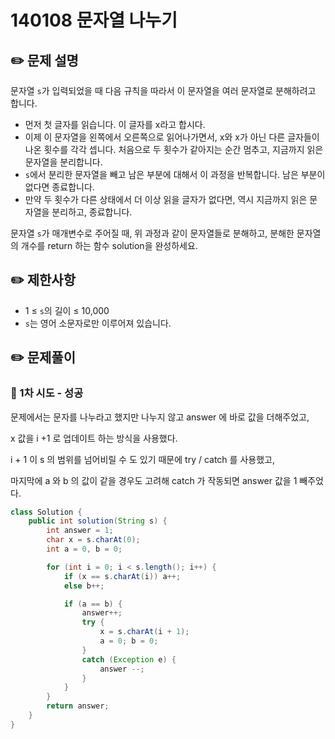 # 140108 문자열 나누기

## ✏️ **문제 설명**

문자열 `s`가 입력되었을 때 다음 규칙을 따라서 이 문자열을 여러 문자열로 분해하려고 합니다.

- 먼저 첫 글자를 읽습니다. 이 글자를 x라고 합시다.
- 이제 이 문자열을 왼쪽에서 오른쪽으로 읽어나가면서, x와 x가 아닌 다른 글자들이 나온 횟수를 각각 셉니다. 처음으로 두 횟수가 같아지는 순간 멈추고, 지금까지 읽은 문자열을 분리합니다.
- `s`에서 분리한 문자열을 빼고 남은 부분에 대해서 이 과정을 반복합니다. 남은 부분이 없다면 종료합니다.
- 만약 두 횟수가 다른 상태에서 더 이상 읽을 글자가 없다면, 역시 지금까지 읽은 문자열을 분리하고, 종료합니다.

문자열 `s`가 매개변수로 주어질 때, 위 과정과 같이 문자열들로 분해하고, 분해한 문자열의 개수를 return 하는 함수 solution을 완성하세요.

## ✏️ 제한사항

- 1 ≤ `s`의 길이 ≤ 10,000
- `s`는 영어 소문자로만 이루어져 있습니다.

## ✏️ 문제풀이

### 📍 1차 시도  - 성공

문제에서는 문자를 나누라고 했지만 나누지 않고 answer 에 바로 값을 더해주었고,

x 값을 i +1 로 업데이트 하는 방식을 사용했다.

i + 1 이 s 의 범위를 넘어비릴 수 도 있기 때문에 try / catch 를 사용했고,

마지막에 a 와 b 의 값이 같을 경우도 고려해 catch 가 작동되면 answer 값을 1 빼주었다.

```java
class Solution {
    public int solution(String s) {
        int answer = 1;
        char x = s.charAt(0);
        int a = 0, b = 0;

        for (int i = 0; i < s.length(); i++) {
            if (x == s.charAt(i)) a++;
            else b++;

            if (a == b) {
                answer++;
                try {
                    x = s.charAt(i + 1);
                    a = 0; b = 0;
                }
                catch (Exception e) {
                    answer --;
                }
            }
        }
        return answer;
    }
}
```